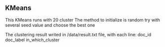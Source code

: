## KMeans


This KMeans runs with 20 cluster
The method to initialize is random try with several seed value and choose the best one


The clustering result writed in /data/result.txt file, with each line:
doc_id <fff> doc_label <fff> in_which_cluster
